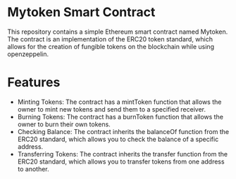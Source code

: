 # Mytoken Smart Contract
This repository contains a simple Ethereum smart contract named Mytoken. The contract is an implementation of the ERC20 token standard, which allows for the creation of fungible tokens on the blockchain while using openzeppelin.

# Features
- Minting Tokens: The contract has a mintToken function that allows the owner to mint new tokens and send them to a specified receiver.
- Burning Tokens: The contract has a burnToken function that allows the owner to burn their own tokens.
- Checking Balance: The contract inherits the balanceOf function from the ERC20 standard, which allows you to check the balance of a specific address.
- Transferring Tokens: The contract inherits the transfer function from the ERC20 standard, which allows you to transfer tokens from one address to another.